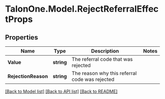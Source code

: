 
# TalonOne.Model.RejectReferralEffectProps

## Properties

Name | Type | Description | Notes
------------ | ------------- | ------------- | -------------
**Value** | **string** | The referral code that was rejected | 
**RejectionReason** | **string** | The reason why this referral code was rejected | 

[[Back to Model list]](../README.md#documentation-for-models)
[[Back to API list]](../README.md#documentation-for-api-endpoints)
[[Back to README]](../README.md)

